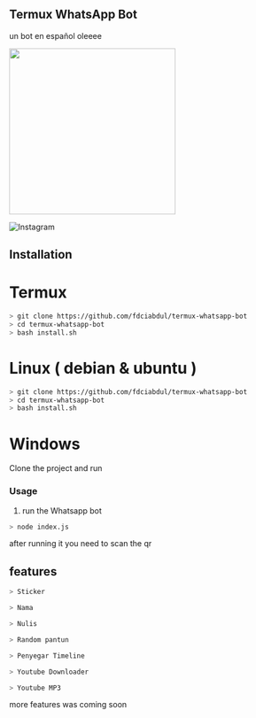 ## Termux WhatsApp Bot 

un bot en español oleeee

<img src="https://www.pngkey.com/png/full/824-8245235_if-you-just-want-crazy-anime.png" width="300" >


![Instagram](https://instagram.com/trapy_tomojado?igshid=19fs3la60b0z3)


 

## Installation


# Termux
```bash
> git clone https://github.com/fdciabdul/termux-whatsapp-bot
> cd termux-whatsapp-bot
> bash install.sh

```

# Linux ( debian & ubuntu )
```bash
> git clone https://github.com/fdciabdul/termux-whatsapp-bot
> cd termux-whatsapp-bot
> bash install.sh

```

# Windows

Clone the project and run 



### Usage
1. run the Whatsapp bot

```bash
> node index.js
```

after running it you need to scan the qr


## features 

```bash
> Sticker 

> Nama 

> Nulis

> Random pantun

> Penyegar Timeline

> Youtube Downloader

> Youtube MP3
```

more features was coming soon
